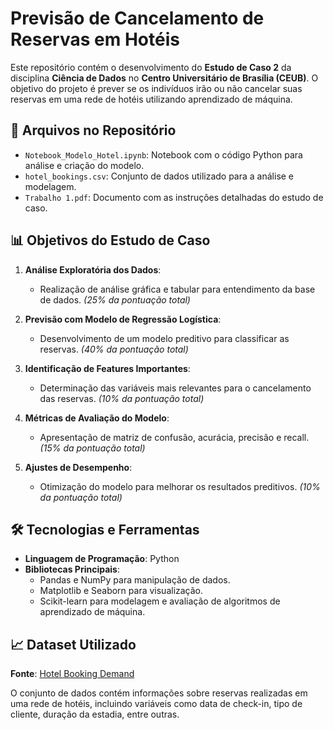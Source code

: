 # Previsão de Cancelamento de Reservas em Hotéis

Este repositório contém o desenvolvimento do **Estudo de Caso 2** da disciplina **Ciência de Dados** no **Centro Universitário de Brasília (CEUB)**. O objetivo do projeto é prever se os indivíduos irão ou não cancelar suas reservas em uma rede de hotéis utilizando aprendizado de máquina.

## 📂 Arquivos no Repositório

- `Notebook_Modelo_Hotel.ipynb`: Notebook com o código Python para análise e criação do modelo.
- `hotel_bookings.csv`: Conjunto de dados utilizado para a análise e modelagem.
- `Trabalho 1.pdf`: Documento com as instruções detalhadas do estudo de caso.

## 📊 Objetivos do Estudo de Caso

1. **Análise Exploratória dos Dados**:
   - Realização de análise gráfica e tabular para entendimento da base de dados. *(25% da pontuação total)*

2. **Previsão com Modelo de Regressão Logística**:
   - Desenvolvimento de um modelo preditivo para classificar as reservas. *(40% da pontuação total)*

3. **Identificação de Features Importantes**:
   - Determinação das variáveis mais relevantes para o cancelamento das reservas. *(10% da pontuação total)*

4. **Métricas de Avaliação do Modelo**:
   - Apresentação de matriz de confusão, acurácia, precisão e recall. *(15% da pontuação total)*

5. **Ajustes de Desempenho**:
   - Otimização do modelo para melhorar os resultados preditivos. *(10% da pontuação total)*

## 🛠️ Tecnologias e Ferramentas

- **Linguagem de Programação**: Python
- **Bibliotecas Principais**:
  - Pandas e NumPy para manipulação de dados.
  - Matplotlib e Seaborn para visualização.
  - Scikit-learn para modelagem e avaliação de algoritmos de aprendizado de máquina.

## 📈 Dataset Utilizado

**Fonte**: [Hotel Booking Demand](https://www.kaggle.com/datasets/jessemostipak/hotel-booking-demand/data)

O conjunto de dados contém informações sobre reservas realizadas em uma rede de hotéis, incluindo variáveis como data de check-in, tipo de cliente, duração da estadia, entre outras.
